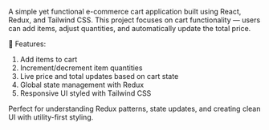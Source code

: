 A simple yet functional e-commerce cart application built using React, Redux, and Tailwind CSS. This project focuses on cart functionality — users can add items, adjust quantities, and automatically update the total price.

🛒 Features:
1. Add items to cart
2. Increment/decrement item quantities
3. Live price and total updates based on cart state
4. Global state management with Redux
5. Responsive UI styled with Tailwind CSS

Perfect for understanding Redux patterns, state updates, and creating clean UI with utility-first styling.
